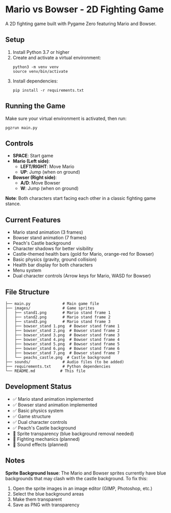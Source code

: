 # Mario vs Bowser - 2D Fighting Game

A 2D fighting game built with Pygame Zero featuring Mario and Bowser.

## Setup

1. Install Python 3.7 or higher
2. Create and activate a virtual environment:
   ```
   python3 -m venv venv
   source venv/bin/activate
   ```
3. Install dependencies:
   ```
   pip install -r requirements.txt
   ```

## Running the Game

Make sure your virtual environment is activated, then run:
```
pgzrun main.py
```

## Controls

- **SPACE**: Start game
- **Mario (Left side)**:
  - **LEFT/RIGHT**: Move Mario
  - **UP**: Jump (when on ground)
- **Bowser (Right side)**:
  - **A/D**: Move Bowser
  - **W**: Jump (when on ground)

**Note**: Both characters start facing each other in a classic fighting game stance.

## Current Features

- Mario stand animation (3 frames)
- Bowser stand animation (7 frames)
- Peach's Castle background
- Character shadows for better visibility
- Castle-themed health bars (gold for Mario, orange-red for Bowser)
- Basic physics (gravity, ground collision)
- Health bar display for both characters
- Menu system
- Dual character controls (Arrow keys for Mario, WASD for Bowser)

## File Structure

```
├── main.py              # Main game file
├── images/              # Game sprites
│   ├── stand1.png       # Mario stand frame 1
│   ├── stand2.png       # Mario stand frame 2
│   ├── stand3.png       # Mario stand frame 3
│   ├── bowser_stand 1.png  # Bowser stand frame 1
│   ├── bowser_stand 2.png  # Bowser stand frame 2
│   ├── bowser_stand 3.png  # Bowser stand frame 3
│   ├── bowser_stand 4.png  # Bowser stand frame 4
│   ├── bowser_stand 5.png  # Bowser stand frame 5
│   ├── bowser_stand 6.png  # Bowser stand frame 6
│   ├── bowser_stand 7.png  # Bowser stand frame 7
│   └── peachs_castle.png  # Castle background
├── sounds/              # Audio files (to be added)
├── requirements.txt     # Python dependencies
└── README.md           # This file
```

## Development Status

- ✅ Mario stand animation implemented
- ✅ Bowser stand animation implemented
- ✅ Basic physics system
- ✅ Game structure
- ✅ Dual character controls
- ✅ Peach's Castle background
- 🔄 Sprite transparency (blue background removal needed)
- 🔄 Fighting mechanics (planned)
- 🔄 Sound effects (planned)

## Notes

**Sprite Background Issue**: The Mario and Bowser sprites currently have blue backgrounds that may clash with the castle background. To fix this:
1. Open the sprite images in an image editor (GIMP, Photoshop, etc.)
2. Select the blue background areas
3. Make them transparent
4. Save as PNG with transparency
